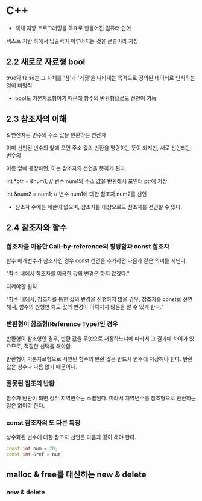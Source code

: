 # C++

* 객체 지향 프로그래밍을 목표로 만들어진 컴퓨터 언어

텍스트 기반 하에서 입출력이 이루어지는 것을 콘솔이라 지칭

## 2.2 새로운 자료형 bool

true와 false는 그 자체를 '참'과 '거짓'을 나타내는 목적으로 정의된 데이터로 인식하는 것이 바람직 

* bool도 기본자료형이기 때문에 함수의 반환형으로도 선언이 가능



## 2.3 참조자의 이해

& 연산자는 변수의 주소 값을 반환하는 연산자

이미 선언된 변수의 앞에 오면 주소 값의 반환을 명령하는 뜻이 되지만, 새로 선언되는 변수의 

이름 앞에 등장하면, 이는 참조자의 선언을 뜻하게 된다. 



int *ptr = &num1; // 변수 num1의 주소 값을 반환해서 포인터 ptr에 저장

int &num2 = num1; // 변수 num1에 대한 참조자 num2를 선언

* 참조자 수에는 제한이 없으며, 참조자를 대상으로도 참조자를 선언할 수 있다. 

## 2.4 참조자와 함수



### 참조자를 이용한 Call-by-reference의 황당함과 const 참조자

함수 매개변수가 참조자인 경우 const 선언을 추가하면 다음과 같은 의미를 지닌다. 

"함수 내에서 참조자를 이용한 값의 변경은 하지 않겠다."

지켜야할 원칙

"함수 내에서, 참조자를 통한 값의 변경을 진행하지 않을 경우, 참조자를 const로 선언해서, 함수의 원형만 봐도 값의 변경이 이뤄지지 않음을 알 수 있게 한다."

### 반환형이 참조형(Reference Type)인 경우

반환형이 참조형인 경우, 반환 값을 무엇으로 저장하느냐에 따라서 그 결과에 차이가 있으므로, 적절한 선택을 해야함. 

반환형이 기본자료형으로 서언된 함수의 반환 값은 반드시 변수에 저장해야 한다. 반환 값은 상수나 다름 없기 때문이다. 

### 잘못된 참조의 반환

함수가 반환이 되면 정작 지역변수는 소멸된다. 따라서 지역변수를 참조형으로 반환하는 일은 없어야 한다. 

### const 참조자의 또 다른 특징

상수화된 변수에 대한 참조자 선언은 다음과 같이 해야 한다. 

```c++
const int num = 20;
const int &ref = num;
```

## malloc & free를 대신하는 new & delete 

### new & delete 

